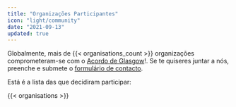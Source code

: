 ```yaml
---
title: "Organizações Participantes"
icon: "light/community"
date: "2021-09-13"
updated: true
---
```


Globalmente, mais de {{< organisations_count >}} organizações comprometeram-se com o [Acordo de Glasgow](../agreement)!. Se te quiseres juntar a nós, preenche e submete o [formulário de contacto](../contact).  

Está é a lista das que decidiram participar:  

{{< organisations >}}

